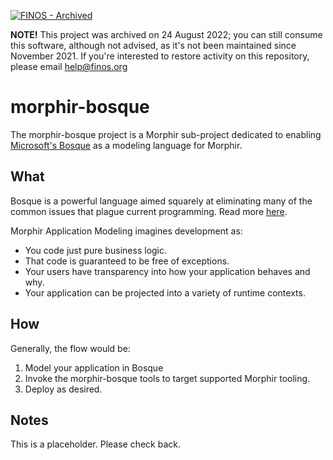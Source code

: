 [![FINOS - Archived](https://cdn.jsdelivr.net/gh/finos/contrib-toolbox@master/images/badge-archived.svg)](https://community.finos.org/docs/governance/Software-Projects/stages/archived)


**NOTE!** This project was archived on 24 August 2022; you can still consume this software, although not advised, as it's not been maintained since November 2021. If you're interested to restore activity on this repository, please email [help@finos.org](mailto:help@finos.org)

# morphir-bosque

The morphir-bosque project is a Morphir sub-project dedicated to enabling [Microsoft's Bosque](https://github.com/microsoft/BosqueLanguage) as a modeling language for Morphir. 

## What
Bosque is a powerful language aimed squarely at eliminating many of the common issues that plague current programming.  Read more [here](https://www.microsoft.com/en-us/research/project/bosque-programming-language/).

Morphir Application Modeling imagines development as:
* You code just pure business logic.
* That code is guaranteed to be free of exceptions.
* Your users have transparency into how your application behaves and why.
* Your application can be projected into a variety of runtime contexts.

## How
Generally, the flow would be:
1. Model your application in Bosque
2. Invoke the morphir-bosque tools to target supported Morphir tooling.
3. Deploy as desired.

## Notes
This is a placeholder.  Please check back.
